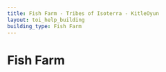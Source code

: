 ```yaml
---
title: Fish Farm - Tribes of Isoterra - KitleOyun
layout: toi_help_building
building_type: Fish Farm
---
```


<h1 class="h1">Fish Farm</h1>
